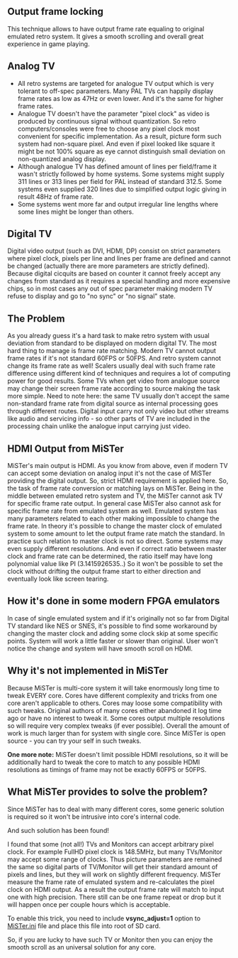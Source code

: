 ## Output frame locking
This technique allows to have output frame rate equaling to original emulated retro system. It gives a smooth scrolling and overall great experience in game playing.

## Analog TV
* All retro systems are targeted for analogue TV output which is very tolerant to off-spec parameters. Many PAL TVs can happily display frame rates as low as 47Hz or even lower. And it's the same for higher frame rates.
* Analogue TV doesn't have the parameter "pixel clock" as video is produced by continuous signal without quantization. So retro computers/consoles were free to choose any pixel clock most convenient for specific implementation. As a result, picture form such system had non-square pixel. And even if pixel looked like square it might be not 100% square as eye cannot distinguish small deviation on non-quantized analog display.
* Although analogue TV has defined amount of lines per field/frame it wasn't strictly followed by home systems. Some systems might supply 311 lines or 313 lines per field for PAL instead of standard 312.5. Some systems even supplied 320 lines due to simplified output logic giving in result 48Hz of frame rate.
* Some systems went more far and output irregular line lengths where some lines might be longer than others.

## Digital TV
Digital video output (such as DVI, HDMI, DP) consist on strict parameters where pixel clock, pixels per line and lines per frame are defined and cannot be changed (actually there are more parameters are strictly defined). Because digital cicquits are based on counter it cannot freely accept any changes from standard as it requires a special handling and more expensive chips, so in most cases any out of spec parameter making modern TV refuse to display and go to "no sync" or "no signal" state.

## The Problem
As you already guess it's a hard task to make retro system with usual deviation from standard to be displayed on modern digital TV. The most hard thing to manage is frame rate matching. Modern TV cannot output frame rates if it's not standard 60FPS or 50FPS. And retro system cannot change its frame rate as well!
Scalers usually deal with such frame rate difference using different kind of techniques and requires a lot of computing power for good results. Some TVs when get video from analogue source may change their screen frame rate according to source making the task more simple. Need to note here: the same TV usually don't accept the same non-standard frame rate from digital source as internal processing goes through different routes. Digital input carry not only video but other streams like audio and servicing info - so other parts of TV are included in the processing chain unlike the analogue input carrying just video.

## HDMI Output from MiSTer
MiSTer's main output is HDMI. As you know from above, even if modern TV can accept some deviation on analog input it's not the case of MiSTer providing the digital output. So, strict HDMI requirement is applied here. 
So, the task of frame rate conversion or matching lays on MiSTer. Being in the middle between emulated retro system and TV, the MiSTer cannot ask TV for specific frame rate output. In general case MiSTer also cannot ask for specific frame rate from emulated system as well. Emulated system has many parameters related to each other making impossible to change the frame rate. In theory it's possible to change the master clock of emulated system to some amount to let the output frame rate match the standard. In practice such relation to master clock is not so direct. Some systems may even supply different resolutions. And even if correct ratio between master clock and frame rate can be determined, the ratio itself may have long polynomial value like PI (3.1415926535..) So it won't be possible to set the clock without drifting the output frame start to either direction and eventually look like screen tearing.

## How it's done in some modern FPGA emulators
In case of single emulated system and if it's originally not so far from Digital TV standard like NES or SNES, it's possible to find some workaround by changing the master clock and adding some clock skip at some specific points. System will work a little faster or slower than original. User won't notice the change and system will have smooth scroll on HDMI.

## Why it's not implemented in MiSTer
Because MiSTer is multi-core system it will take enormously long time to tweak EVERY core. Cores have different complexity and tricks from one core aren't applicable to others. Cores may loose some compatibility with such tweaks. Original authors of many cores either abandoned it log time ago or have no interest to tweak it. Some cores output multiple resolutions so will require very complex tweaks (if ever possible). Overall the amount of work is much larger than for system with single core. Since MiSTer is open source - you can try your self in such tweaks.

**One more note:** MiSTer doesn't limit possible HDMI resolutions, so it will be additionally hard to tweak the core to match to any possible HDMI resolutions as timings of frame may not be exactly 60FPS or 50FPS.

## What MiSTer provides to solve the problem?
Since MiSTer has to deal with many different cores, some generic solution is required so it won't be intrusive into core's internal code.

And such solution has been found!

I found that some (not all!) TVs and Monitors can accept arbitrary pixel clock. For example FullHD pixel clock is 148.5MHz, but many TVs/Monitor may accept some range of clocks. Thus picture parameters are remained the same so digital parts of TV/Monitor will get their standard amount of pixels and lines, but they will work on slightly different frequency. MiSTer measure the frame rate of emulated system and re-calculates the pixel clock on HDMI output. As a result the output frame rate will match to input one with high precision. There still can be one frame repeat or drop but it will happen once per couple hours which is acceptable.

To enable this trick, you need to include **vsync_adjust=1** option to [MiSTer.ini](https://github.com/MiSTer-devel/Main_MiSTer/blob/master/MiSTer.ini) file and place this file into root of SD card.

So, if you are lucky to have such TV or Monitor then you can enjoy the smooth scroll as an universal solution for any core.
